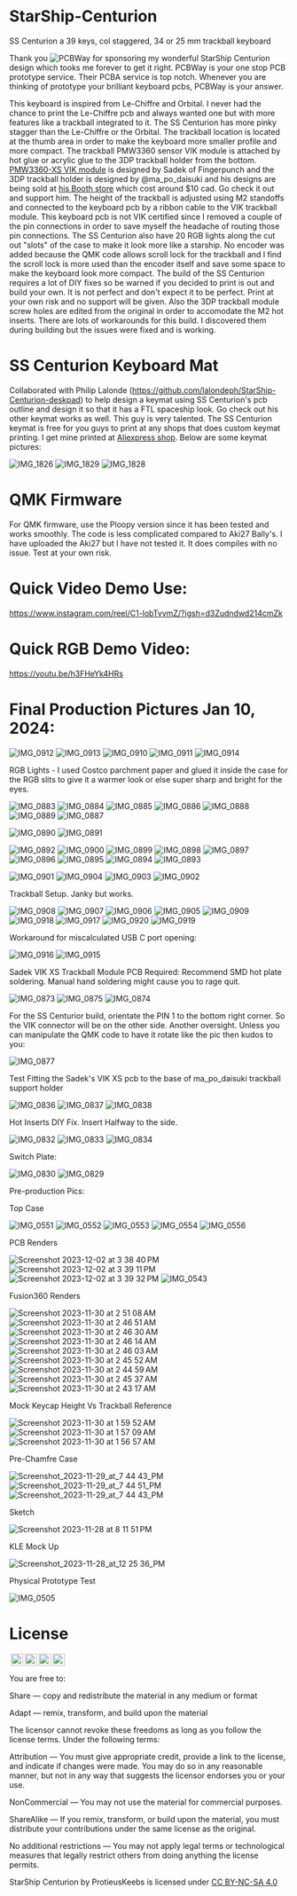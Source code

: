 # StarShip-Centurion
SS Centurion a 39 keys, col staggered, 34 or 25 mm trackball keyboard

Thank you ![PCBWay](https://github.com/protieusz/StarShip-Centurion/assets/118025702/9cfdd0af-9022-4b73-9312-0d3cf7f91f98) for sponsoring my wonderful StarShip Centurion design which tooks me forever to get it right. PCBWay is your one stop PCB prototype service. Their PCBA service is top notch. Whenever you are thinking of prototype your brilliant keyboard pcbs, PCBWay is your answer.

This keyboard is inspired from Le-Chiffre and Orbital.  I never had the chance to print the Le-Chiffre pcb and always wanted one but with more features like a trackball integrated to it. The SS Centurion has more pinky stagger than the Le-Chiffre or the Orbital. The trackball location is located at the thumb area in order to make the keyboard more smaller profile and more compact. The trackball PMW3360 sensor VIK module is attached by hot glue or acrylic glue to the 3DP trackball holder from the bottom.  [PMW3360-XS VIK module](https://github.com/sadekbaroudi/vik/tree/master/pcb/pmw3360-xs) is designed by Sadek of Fingerpunch and the 3DP trackball holder is designed by @ma_po_daisuki and his designs are being sold at [his Booth store](https://ma-po.booth.pm/items/5258743) which cost around $10 cad. Go check it out and support him. The height of the trackball is adjusted using M2 standoffs and connected to the keyboard pcb by a ribbon cable to the VIK trackball module. This keyboard pcb is not VIK certified since I removed a couple of the pin connections in order to save myself the headache of routing those pin connections.  The SS Centurion also have 20 RGB lights along the cut out "slots" of the case to make it look more like a starship. No encoder was added because the QMK code allows scroll lock for the trackball and I find the scroll lock is more used than the encoder itself and save some space to make the keyboard look more compact.  The build of the SS Centurion requires a lot of DIY fixes so be warned if you decided to print is out and build your own.  It is not perfect and don't expect it to be perfect.  Print at your own risk and no support will be given. Also the 3DP trackball module screw holes are edited from the original in order to accomodate the M2 hot inserts.  There are lots of workarounds for this build.  I discovered them during building but the issues were fixed and is working.

# SS Centurion Keyboard Mat
Collaborated with Philip Lalonde (https://github.com/lalondeph/StarShip-Centurion-deskpad) to help design a keymat using SS Centurion's pcb outline and design it so that it has a FTL spaceship look.  Go check out his other keymat works as well. This guy is very talented.  The SS Centurion keymat is free for you guys to print at any shops that does custom keymat printing.  I get mine printed at [Aliexpress shop](https://www.aliexpress.com/item/1005006217695445.html?spm=a2g0o.order_list.order_list_main.22.609b1802RaJOJM). Below are some keymat pictures:

![IMG_1826](https://github.com/protieusz/StarShip-Centurion/assets/118025702/c76c5b34-3963-4ff0-9200-9d4723ff71a6)
![IMG_1829](https://github.com/protieusz/StarShip-Centurion/assets/118025702/93310c45-e429-45ec-aed4-6d781dd24270)
![IMG_1828](https://github.com/protieusz/StarShip-Centurion/assets/118025702/e0851d3e-6eba-4978-908c-9b11d6e2f0ca)

# QMK Firmware
For QMK firmware, use the Ploopy version since it has been tested and works smoothly. The code is less complicated compared to Aki27 Bally's.  I have uploaded the Aki27 but I have not tested it. It does compiles with no issue. Test at your own risk.

# Quick Video Demo Use:

https://www.instagram.com/reel/C1-lobTvvmZ/?igsh=d3Zudndwd214cmZk

# Quick RGB Demo Video:

https://youtu.be/h3FHeYk4HRs

# Final Production Pictures Jan 10, 2024:

![IMG_0912](https://github.com/protieusz/StarShip-Centurion/assets/118025702/30700de9-0169-48c3-a44c-3e11df5b710a)
![IMG_0913](https://github.com/protieusz/StarShip-Centurion/assets/118025702/5aada6da-d433-4c88-b45d-5cfc14bde7d9)
![IMG_0910](https://github.com/protieusz/StarShip-Centurion/assets/118025702/b36a2b60-7b12-475c-a370-1665d6cc4bec)
![IMG_0911](https://github.com/protieusz/StarShip-Centurion/assets/118025702/7457f8ac-25d2-4341-819a-89f4896dd5a1)
![IMG_0914](https://github.com/protieusz/StarShip-Centurion/assets/118025702/315d3017-eba6-4992-9eec-1e584e1ddef4)

RGB Lights - I used Costco parchment paper and glued it inside the case for the RGB slits to give it a warmer look or else super sharp and bright for the eyes.

![IMG_0883](https://github.com/protieusz/StarShip-Centurion/assets/118025702/fee493c4-1e87-40bb-b468-50773a8a341d)
![IMG_0884](https://github.com/protieusz/StarShip-Centurion/assets/118025702/0d2e1503-cb34-4748-bb48-b0a55e1345a8)
![IMG_0885](https://github.com/protieusz/StarShip-Centurion/assets/118025702/27e6bb60-3007-4eb8-a759-2914a1474272)
![IMG_0886](https://github.com/protieusz/StarShip-Centurion/assets/118025702/7f38e18c-2fe2-48a6-8614-28ffeab69f86)
![IMG_0888](https://github.com/protieusz/StarShip-Centurion/assets/118025702/2fcc0630-d6b1-4437-8911-c40c6b97a9c6)
![IMG_0889](https://github.com/protieusz/StarShip-Centurion/assets/118025702/c7da3ef9-1c69-4aa2-97b3-4135223b4223)
![IMG_0887](https://github.com/protieusz/StarShip-Centurion/assets/118025702/092f466e-bfb4-4fdf-9f43-2e9a1185d92e)

![IMG_0890](https://github.com/protieusz/StarShip-Centurion/assets/118025702/3dab7d8c-7b7c-4bf2-9c5f-8681411e978d)
![IMG_0891](https://github.com/protieusz/StarShip-Centurion/assets/118025702/f0b7a91d-f4eb-431e-b645-888a9154d20a)

![IMG_0892](https://github.com/protieusz/StarShip-Centurion/assets/118025702/517d76be-5e6b-49a3-9787-a49cc99bca13)
![IMG_0900](https://github.com/protieusz/StarShip-Centurion/assets/118025702/65b28606-a314-4449-a094-65c7a0c297e5)
![IMG_0899](https://github.com/protieusz/StarShip-Centurion/assets/118025702/0fe0031a-1104-4bad-a153-1f2998bc5966)
![IMG_0898](https://github.com/protieusz/StarShip-Centurion/assets/118025702/9d51a47a-0f42-4abb-8500-99434cfad366)
![IMG_0897](https://github.com/protieusz/StarShip-Centurion/assets/118025702/59de59a5-893b-4f55-9bf7-255b041322a8)
![IMG_0896](https://github.com/protieusz/StarShip-Centurion/assets/118025702/c03d03b5-97b9-40cb-af8f-3b669d02e349)
![IMG_0895](https://github.com/protieusz/StarShip-Centurion/assets/118025702/c6a98d81-2376-4fb0-a8d8-8a67538dcb4b)
![IMG_0894](https://github.com/protieusz/StarShip-Centurion/assets/118025702/ee1be2b8-e627-4a4f-8227-6de69db392f3)
![IMG_0893](https://github.com/protieusz/StarShip-Centurion/assets/118025702/d0d72def-42e7-40b3-9fb7-5e8643dd707f)

![IMG_0901](https://github.com/protieusz/StarShip-Centurion/assets/118025702/ede211f0-20ac-47ff-bae7-7d1d2213448a)
![IMG_0904](https://github.com/protieusz/StarShip-Centurion/assets/118025702/452377ac-1a96-4497-8b34-0d49df96be24)
![IMG_0903](https://github.com/protieusz/StarShip-Centurion/assets/118025702/fe51f421-bbda-4297-8a94-6df0e164f341)
![IMG_0902](https://github.com/protieusz/StarShip-Centurion/assets/118025702/09563e71-a2f9-49ab-ac24-35f2aad91f0b)

Trackball Setup. Janky but works.

![IMG_0908](https://github.com/protieusz/StarShip-Centurion/assets/118025702/859c1e24-66ff-4bd2-9b67-e278060830c6)
![IMG_0907](https://github.com/protieusz/StarShip-Centurion/assets/118025702/9b7a08e9-3010-42b6-abc4-1449c0d463a8)
![IMG_0906](https://github.com/protieusz/StarShip-Centurion/assets/118025702/ce7e8da4-8982-4d2f-8bb4-fa9485bb9400)
![IMG_0905](https://github.com/protieusz/StarShip-Centurion/assets/118025702/5e175da3-4354-4440-a0bd-b5dd5113434b)
![IMG_0909](https://github.com/protieusz/StarShip-Centurion/assets/118025702/366ea69d-6127-4e46-b976-049e9a142218)
![IMG_0918](https://github.com/protieusz/StarShip-Centurion/assets/118025702/a67db726-d2c8-4f8d-8bd0-d952f0136e90)
![IMG_0917](https://github.com/protieusz/StarShip-Centurion/assets/118025702/13e54012-35a2-492b-9db8-b459ae33cdda)
![IMG_0920](https://github.com/protieusz/StarShip-Centurion/assets/118025702/bf310826-a845-4272-870c-3a2325b424f5)
![IMG_0919](https://github.com/protieusz/StarShip-Centurion/assets/118025702/3a9beba2-5f01-4d67-838d-ae499f75ff96)

Workaround for miscalculated USB C port opening:

![IMG_0916](https://github.com/protieusz/StarShip-Centurion/assets/118025702/a58e729e-480c-4ed3-9fc4-150f4dcf2d39)
![IMG_0915](https://github.com/protieusz/StarShip-Centurion/assets/118025702/dee44833-bfad-4653-ab17-59e57168ae2c)

Sadek VIK XS Trackball Module PCB Required:
Recommend SMD hot plate soldering. Manual hand soldering might cause you to rage quit.

![IMG_0873](https://github.com/protieusz/StarShip-Centurion/assets/118025702/6625c390-c108-46b2-af65-0777725b7212)
![IMG_0875](https://github.com/protieusz/StarShip-Centurion/assets/118025702/38cf8752-4c7c-4ba2-b135-f8a98e500140)
![IMG_0874](https://github.com/protieusz/StarShip-Centurion/assets/118025702/9e2c379a-ba5a-46d1-84db-d9723e6fb6ea)

For the SS Centurior build, orientate the PIN 1 to the bottom right corner. So the VIK connector will be on the other side. Another oversight. Unless you can manipulate the QMK code to have it rotate like the pic then kudos to you:

![IMG_0877](https://github.com/protieusz/StarShip-Centurion/assets/118025702/57ab6780-0338-4515-9d79-ea229cebaacb)

Test Fitting the Sadek's VIK XS pcb to the base of ma_po_daisuki trackball support holder

![IMG_0836](https://github.com/protieusz/StarShip-Centurion/assets/118025702/dab65894-46ef-4076-9d44-aa5e7f5381e4)
![IMG_0837](https://github.com/protieusz/StarShip-Centurion/assets/118025702/401b4597-0b2e-4647-90c1-b7fe75e7ea1f)
![IMG_0838](https://github.com/protieusz/StarShip-Centurion/assets/118025702/420afc32-38b5-40a9-908f-bf838c144fa5)

Hot Inserts DIY Fix. Insert Halfway to the side.

![IMG_0832](https://github.com/protieusz/StarShip-Centurion/assets/118025702/8e366ee9-3899-49ca-b56f-110980e34b87)
![IMG_0833](https://github.com/protieusz/StarShip-Centurion/assets/118025702/ec9d8fcf-9e71-4882-8b70-1f93e30304d5)
![IMG_0834](https://github.com/protieusz/StarShip-Centurion/assets/118025702/572135a5-cd02-47f4-ba19-a5da59e24f54)

Switch Plate:

![IMG_0830](https://github.com/protieusz/StarShip-Centurion/assets/118025702/f9853fac-51af-4cea-8495-ee1a83acb2df)
![IMG_0829](https://github.com/protieusz/StarShip-Centurion/assets/118025702/10eeefb9-7338-4f4a-8cf4-82b0a51378ef)

Pre-production Pics:

Top Case

![IMG_0551](https://github.com/protieusz/StarShip-Centurion/assets/118025702/05ab2625-7327-4834-af95-10b169c1a6cf)
![IMG_0552](https://github.com/protieusz/StarShip-Centurion/assets/118025702/9593f6ee-b26d-405e-aaf9-d2ea8990383b)
![IMG_0553](https://github.com/protieusz/StarShip-Centurion/assets/118025702/1958679e-0f86-4dd9-ae0d-4658d00ecc7b)
![IMG_0554](https://github.com/protieusz/StarShip-Centurion/assets/118025702/1b7880d3-d329-4622-b92e-9006533a013a)
![IMG_0556](https://github.com/protieusz/StarShip-Centurion/assets/118025702/191963ff-8584-476c-8399-9c714a58013d)

PCB Renders

![Screenshot 2023-12-02 at 3 38 40 PM](https://github.com/protieusz/StarShip-Centurion/assets/118025702/88029050-c8f0-413a-8147-50cc36aebef6)
![Screenshot 2023-12-02 at 3 39 11 PM](https://github.com/protieusz/StarShip-Centurion/assets/118025702/09cace83-f617-4ecf-ab46-996f4c4a4316)
![Screenshot 2023-12-02 at 3 39 32 PM](https://github.com/protieusz/StarShip-Centurion/assets/118025702/63929baf-385c-4b54-b4c7-cad743d68848)
![IMG_0543](https://github.com/protieusz/StarShip-Centurion/assets/118025702/7b7ae2c7-4c4a-4d12-9710-764989391d77)

Fusion360 Renders

![Screenshot 2023-11-30 at 2 51 08 AM](https://github.com/protieusz/StarShip-Centurion/assets/118025702/0ddff9ee-d808-4b43-a9b3-4c6355aa597c)
![Screenshot 2023-11-30 at 2 46 51 AM](https://github.com/protieusz/StarShip-Centurion/assets/118025702/bf5c0396-db96-42c4-95da-383db25c99d3)
![Screenshot 2023-11-30 at 2 46 30 AM](https://github.com/protieusz/StarShip-Centurion/assets/118025702/e5ac59a0-5d29-4876-8475-f0ef11340724)
![Screenshot 2023-11-30 at 2 46 14 AM](https://github.com/protieusz/StarShip-Centurion/assets/118025702/c9dec9e7-5f36-4ed5-9669-1d6c9bc55196)
![Screenshot 2023-11-30 at 2 46 03 AM](https://github.com/protieusz/StarShip-Centurion/assets/118025702/ad27fca3-6ddb-43ba-a5b4-ba189f44fb12)
![Screenshot 2023-11-30 at 2 45 52 AM](https://github.com/protieusz/StarShip-Centurion/assets/118025702/f6370384-8741-45d7-95d0-52834777334e)
![Screenshot 2023-11-30 at 2 44 59 AM](https://github.com/protieusz/StarShip-Centurion/assets/118025702/1dbc6988-3e00-462c-8aa9-372052c8cc96)
![Screenshot 2023-11-30 at 2 45 37 AM](https://github.com/protieusz/StarShip-Centurion/assets/118025702/6cfc9c3c-e197-4363-8447-b84a73b950fa)
![Screenshot 2023-11-30 at 2 43 17 AM](https://github.com/protieusz/StarShip-Centurion/assets/118025702/968e7e10-e7ab-43e8-8ba3-24662bf022fd)

Mock Keycap Height Vs Trackball Reference

![Screenshot 2023-11-30 at 1 59 52 AM](https://github.com/protieusz/StarShip-Centurion/assets/118025702/5f8f30f5-8533-418e-97ea-ba66eb37e899)
![Screenshot 2023-11-30 at 1 57 09 AM](https://github.com/protieusz/StarShip-Centurion/assets/118025702/22f2a130-b2d0-44df-ae2a-cd9aeea862a4)
![Screenshot 2023-11-30 at 1 56 57 AM](https://github.com/protieusz/StarShip-Centurion/assets/118025702/ad935bb8-e73f-4d3a-a0a5-25aabda67885)

Pre-Chamfre Case

![Screenshot_2023-11-29_at_7 44 43_PM](https://github.com/protieusz/StarShip-Centurion/assets/118025702/bff36e64-d7b8-4253-ad12-93dd732e04b6)
![Screenshot_2023-11-29_at_7 44 51_PM](https://github.com/protieusz/StarShip-Centurion/assets/118025702/8602a628-7723-4f4e-82e0-c3db50bd5dbb)
![Screenshot_2023-11-29_at_7 44 43_PM](https://github.com/protieusz/StarShip-Centurion/assets/118025702/535129f8-8db1-4c15-aaeb-5044a568c3e0)

Sketch

![Screenshot 2023-11-28 at 8 11 51 PM](https://github.com/protieusz/StarShip-Centurion/assets/118025702/3e29cb04-1f44-4424-8ede-68d923ba5539)

KLE Mock Up

![Screenshot_2023-11-28_at_12 25 36_PM](https://github.com/protieusz/StarShip-Centurion/assets/118025702/8ce8b851-28df-4a81-abef-0ee3f712c0da)

Physical Prototype Test

![IMG_0505](https://github.com/protieusz/StarShip-Centurion/assets/118025702/be2d601c-5d51-403f-8af8-6407b6dcb59f)

# License

<img style="height:22px!important;margin-left:3px;vertical-align:text-bottom;" src="https://mirrors.creativecommons.org/presskit/icons/cc.svg?ref=chooser-v1"><img style="height:22px!important;margin-left:3px;vertical-align:text-bottom;" src="https://mirrors.creativecommons.org/presskit/icons/by.svg?ref=chooser-v1"><img style="height:22px!important;margin-left:3px;vertical-align:text-bottom;" src="https://mirrors.creativecommons.org/presskit/icons/nc.svg?ref=chooser-v1"><img style="height:22px!important;margin-left:3px;vertical-align:text-bottom;" src="https://mirrors.creativecommons.org/presskit/icons/sa.svg?ref=chooser-v1"></a></p>

You are free to:

Share — copy and redistribute the material in any medium or format

Adapt — remix, transform, and build upon the material

The licensor cannot revoke these freedoms as long as you follow the license terms.
Under the following terms:

Attribution — You must give appropriate credit, provide a link to the license, and indicate if changes were made. You may do so in any reasonable manner, but not in any way that suggests the licensor endorses you or your use.

NonCommercial — You may not use the material for commercial purposes.

ShareAlike — If you remix, transform, or build upon the material, you must distribute your contributions under the same license as the original.

No additional restrictions — You may not apply legal terms or technological measures that legally restrict others from doing anything the license permits.

StarShip Centurion by ProtieusKeebs is licensed under [CC BY-NC-SA 4.0](https://creativecommons.org/licenses/by-nc-sa/4.0/?ref=chooser-v1)


